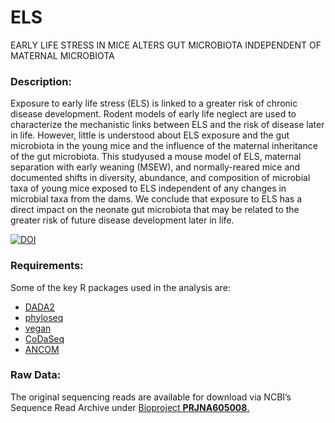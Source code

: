 # ELS

EARLY LIFE STRESS IN MICE ALTERS GUT MICROBIOTA INDEPENDENT OF MATERNAL MICROBIOTA
<h3>Description:</h3>
<p>Exposure to early life stress (ELS) is linked to a greater risk of chronic disease development. Rodent models of early life neglect are used to characterize the mechanistic links between ELS and the risk of disease later in life. However, little is understood about ELS exposure and the gut microbiota in the young mice and the influence of the maternal inheritance of the gut microbiota. This studyused a mouse model of ELS, maternal separation with early weaning (MSEW), and normally-reared mice and documented shifts in diversity, abundance, and composition of microbial taxa of young mice exposed to ELS independent of any changes in microbial taxa from the dams. We conclude that exposure to ELS has a direct impact on the neonate gut microbiota that may be related to the greater risk of future disease development later in life. </p>

<a href="https://zenodo.org/badge/latestdoi/319059496"><img src="https://zenodo.org/badge/319059496.svg" alt="DOI"></a>

<h3>Requirements:</h3>
<p>Some of the key R packages used in the analysis are:</p>
<ul>
<li><a href="https://benjjneb.github.io/dada2/index.html">DADA2</a></li>
<li><a href="https://joey711.github.io/phyloseq/" rel="nofollow">phyloseq</a></li>
<li><a href="https://cran.r-project.org/package=vegan" rel="nofollow">vegan</a></li>
<li><a href="https://github.com/ggloor/CoDaSeq">CoDaSeq</a></li>
<li><a href="https://github.com/sidhujyatha/ANCOM">ANCOM</a></li>
</ul>
<h3>Raw Data:</h3>
<p><span>The original sequencing reads are available for download via NCBI&rsquo;s Sequence Read Archive under&nbsp;<a href="https://www.ncbi.nlm.nih.gov/bioproject/PRJNA605008" rel="nofollow">Bioproject&nbsp;<strong _ngcontent-atv-c11="" class="left">PRJNA605008</strong>.</a></span></p>
